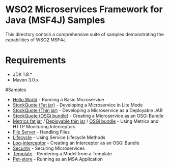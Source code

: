 # WSO2 Microservices Framework for Java (MSF4J) Samples

This directory contain a comprehensive suite of samples demonstrating the capabilities of WSO2 MSF4J.

# Requirements
* JDK 1.8.*
* Maven 3.0.x

#Samples
* [Hello World](helloworld) - Running a Basic Microservice
* [StockQuote (Fat jar)](stockquote/stockquote-fatjar) - Developing a Microservice in Lite Mode
* [StockQuote (Thin jar)](stockquote/stockquote-thinjar) - Developing a Microservice as a Deployable JAR
* [StockQuote (OSGi bundle)](stockquote/stockquote-bundle) - Creating a Microservice as an OSGi Bundle
* [Metrics fat jar](metrics/metrics-httpmon-fatjar) / [Deployable thin jar](metrics/metrics-httpmon-thinjar) / [OSGi bundle](metrics/metrics-httpmon-bundle) - Using Metrics and HTTP Monitoring Interceptors
* [File Server](fileserver) - Handling Files
* [Lifecycle](lifecycle) - Using Service Lifecycle Methods
* [Log-interceptor](log-interceptor-bundle) - Creating an Interceptor as an OSGi Bundle
* [Security](security) - Securing Microservices
* [Template](template) - Rendering a Model from a Template
* [Pet-store](petstore) - Running as an MSA Application

